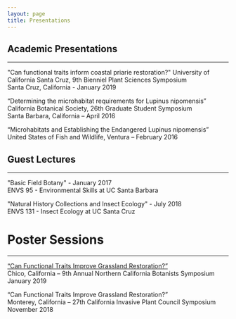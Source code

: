 ```yaml
---
layout: page
title: Presentations
---
```

## Academic Presentations
--------------------
"Can functional traits inform coastal priarie restoration?"
University of California Santa Cruz, 9th Bienniel Plant Sciences Symposium                                 
Santa Cruz, California - January 2019

“Determining the microhabitat requirements for Lupinus nipomensis”  
California Botanical Society, 26th Graduate Student Symposium  
Santa Barbara, California – April 2016 

“Microhabitats and Establishing the Endangered Lupinus nipomensis”  
United States of Fish and Wildlife, Ventura – February 2016

## Guest Lectures
--------------------
"Basic Field Botany" - January 2017  
ENVS 95 - Environmental Skills at UC Santa Barbara

"Natural History Collections and Insect Ecology" - July 2018  
ENVS 131 - Insect Ecology at UC Santa Cruz

# Poster Sessions
--------------------
[“Can Functional Traits Improve Grassland Restoration?”](http://www.norcalbotanists.org/files/NCB_2019_Poster15_LuongJ.pdf)                
Chico, California – 9th Annual Northern California Botanists Symposium                                        
January 2019

“Can Functional Traits Improve Grassland Restoration?”                                      
Monterey, California – 27th California Invasive Plant Council Symposium                    
November 2018
